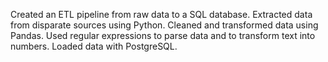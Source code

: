 Created an ETL pipeline from raw data to a SQL database.
Extracted data from disparate sources using Python.
Cleaned and transformed data using Pandas.
Used regular expressions to parse data and to transform text into numbers.
Loaded data with PostgreSQL.
